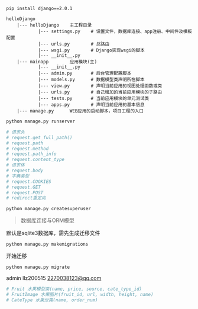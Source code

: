 ```shell script
pip install django==2.0.1
```

```
helloDjango
    |--- helloDjango    主工程目录
            |--- settings.py    # 设置文件，数据库连接、app注册、中间件及模板配置
            |--- urls.py        # 总路由
            |--- wsgi.py        # Django实现wsgi的脚本
            |--- __init__.py    
    |--- mainapp        应用模块(主)
            |--- __init__.py
            |--- admin.py       # 后台管理配置脚本
            |--- models.py      # 数据模型类声明所在脚本
            |--- view.py        # 声明当前应用的视图处理函数或类
            |--- urls.py        # 自己增加的当前应用模块的子路由
            |--- tests.py       # 当前应用模块的单元测试类
            |--- apps.py        # 声明当前应用的基本信息
    |--- manage.py      WEB应用的启动脚本，项目工程的入口
```

```cmd
python manage.py runserver
```

```python
# 请求头
# request.get_full_path()
# request.path
# request.method
# request.path_info
# request.content_type
# 请求体   
# request.body
# 字典类型    
# request.COOKIES
# request.GET
# request.POST
# redirect重定向
```

```shell script
python manage.py createsuperuser
```

> 数据库连接与ORM模型

默认是sqlite3数据库，需先生成迁移文件
```shell script
python manage.py makemigrations

```
开始迁移
```shell script
python manage.py migrate
```

admin
llz200515
2270038123@qq.com

```python
# Fruit 水果模型类(name, price, source, cate_type_id)
# FruitImage 水果图片(fruit_id, url, width, height, name)
# CateType 水果分类(name, order_num)
```